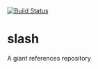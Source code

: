 [![Build Status](https://travis-ci.org/Xuaps/slash.svg?branch=master)](https://travis-ci.org/Xuaps/slash)

slash
=====

A giant references repository

